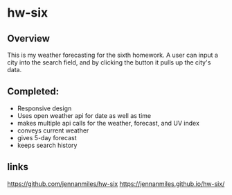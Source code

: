 # hw-six

## Overview
This is my weather forecasting for the sixth homework. A user can input a city into the search field, and by clicking the button it pulls up the city's data. 

## Completed:
* Responsive design
* Uses open weather api for date as well as time 
* makes multiple api calls for the weather, forecast, and UV index
* conveys current weather
* gives 5-day forecast
* keeps search history

## links
https://github.com/jennanmiles/hw-six 
https://jennanmiles.github.io/hw-six/ 
